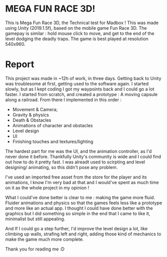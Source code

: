 # MEGA FUN RACE 3D!

This is Mega Fun Race 3D, the Technical test for Madbox ! This was made using Unity (2019.1.5f), based on the mobile game Fun Race 3D. The gamepay is similar : hold mouse click to move, and get to the end of the level dodging the deadly traps.
The game is best played at resolution 540x960.

# Report

This project was made in ~12h of work, in three days.
Getting back to Unity was troublesome at first, getting used to the software again. I started slowly, but as I kept coding I got my waypoints back and I could go a lot faster. I started from scratch, and created a prototype : A moving capsule along a railroad. From there I implemented in this order :

- Movement & Camera;
- Gravity & physics
- Death & Obstacles
- Animations of character and obstacles
- Level design
- UI
- Finishing touches and textures/lighting

The hardest part for me was the UI, and the animation controller, as I'd never done it before. Thankfully Unity's community is wide and I could find out how to do it pretty fast. I was alreadt used to scirpting and level designing/ animating, so this didn't pose any problem.

I've used an imported free asset from the store for the player and its animations, I know I'm very bad at that and I would've spent as much time on it as the whole project in my opinion !

What I could've done better is clear to me : making the game more fluid. Fluider animations and physics so that the games feels less like a prototype and more like an actual app. I thought I could have done better with the graphics but I did something so simple in the end that I came to like it, minimalist but still appealing. 

And If I could go a step further, I'd improve the level design a lot, like climbing up walls, strafing left and right, adding those kind of mechanics to make the game much more complete.

Thank you for reading me :D